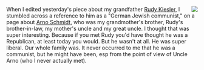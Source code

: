 <img src="http://scripting.com/images/2020/04/07/arnoSchmidt.png" border="0" align="right">When I edited yesterday's piece about my grandfather <a href="http://scripting.com/2020/04/06/152004.html?title=rudyKiesler">Rudy Kiesler</a>, I stumbled across a reference to him as a "German Jewish communist," on a page about <a href="https://wikimili.com/en/Arno_Schmidt">Arno Schmidt</a>, who was my grandmother's brother, Rudy's brother-in-law, my mother's uncle and my great uncle. I thought that was super interesting. Because if you met Rudy you'd have thought he was a Republican, at least today you would. But he wasn't at all. He was super liberal. Our whole family was. It never occurred to me that he was a communist, but he might have been, esp from the point of view of Uncle Arno (who I never actually met). 
